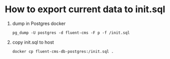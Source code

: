 # How to export current data to init.sql

1. dump in Postgres docker
    ```shell
    pg_dump -U postgres -d fluent-cms -F p -f /init.sql
    ```
2. copy init.sql to host  
    ```
   docker cp fluent-cms-db-postgres:/init.sql .
   ```